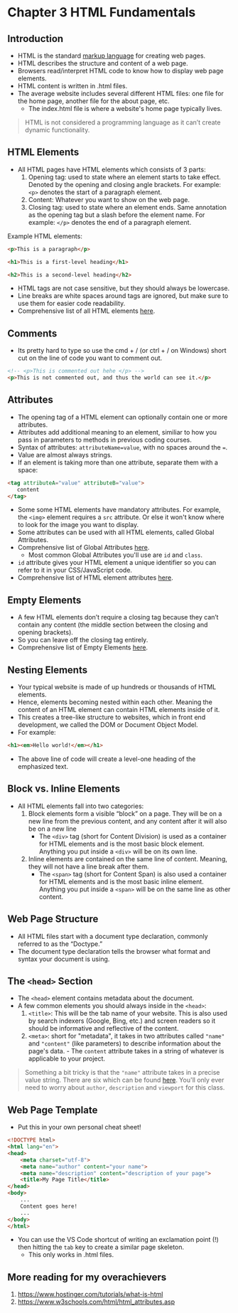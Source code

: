 # Chapter 3 HTML Fundamentals
## Introduction
- HTML is the standard [markup language](https://www.computerhope.com/jargon/m/markup-language.html) for creating web pages.
- HTML describes the structure and content of a web page.
- Browsers read/interpret HTML code to know how to display web page elements.
- HTML content is written in .html files.
- The average website includes several different HTML files: one file for the home page, another file for the about page, etc.
    - The index.html file is where a website's home page typically lives.

> HTML is not considered a programming language as it can’t create dynamic functionality.

## HTML Elements
- All HTML pages have HTML elements which consists of 3 parts:
    1. Opening tag: used to state where an element starts to take effect. Denoted by the opening and closing angle brackets. For example: ```<p>``` denotes the start of a paragraph element.
    2. Content: Whatever you want to show on the web page.
    3. Closing tag: used to state where an element ends. Same annotation as the opening tag but a slash before the element name. For example: ```</p>``` denotes the end of a paragraph element.

Example HTML elements:
```html
<p>This is a paragraph</p>

<h1>This is a first-level heading</h1>

<h2>This is a second-level heading</h2>
```

- HTML tags are not case sensitive, but they should always be lowercase.
- Line breaks are white spaces around tags are ignored, but make sure to use them for easier code readability.
- Comprehensive list of all HTML elements [here](https://developer.mozilla.org/en-US/docs/Web/HTML/Element). 

## Comments
- Its pretty hard to type so use the cmd + / (or ctrl + / on Windows) short cut on the line of code you want to comment out.
```html
<!-- <p>This is commented out hehe </p> -->
<p>This is not commented out, and thus the world can see it.</p>
```

## Attributes
- The opening tag of a HTML element can optionally contain one or more attributes.
- Attributes add additional meaning to an element, similiar to how you pass in parameters to methods in previous coding courses.
- Syntax of attributes: ```attributeName=value```, with no spaces around the ```=```.
- Value are almost always strings.
- If an element is taking more than one attribute, separate them with a space:

```html
<tag attributeA="value" attributeB="value">
   content
</tag>
```
- Some some HTML elements have mandatory attributes. For example, the ```<img>``` element requires a ```src``` attribute. Or else it won't know where to look for the image you want to display.
- Some attributes can be used with all HTML elements, called Global Attributes.
- Comprehensive list of Global Attributes [here](https://www.w3schools.com/tags/ref_standardattributes.asp).
    - Most common Global Attributes you'll use are ```id``` and ```class```.
- ```id``` attribute gives your HTML element a unique identifier so you can refer to it in your CSS/JavaScript code.
- Comprehensive list of HTML element attributes [here](https://developer.mozilla.org/en-US/docs/Web/HTML/Attributes).

## Empty Elements
- A few HTML elements don’t require a closing tag because they can’t contain any content (the middle section between the closing and opening brackets).
- So you can leave off the closing tag entirely.
- Comprehensive list of Empty Elements [here](https://developer.mozilla.org/en-US/docs/Glossary/Empty_element).

## Nesting Elements
- Your typical website is made of up hundreds or thousands of HTML elements.
- Hence, elements becoming nested within each other. Meaning the content of an HTML element can contain HTML elements inside of it.
- This creates a tree-like structure to websites, which in front end development, we called the DOM or Document Object Model.
- For example:
```html
<h1><em>Hello world!</em></h1>
```
- The above line of code will create a level-one heading of the emphasized text.

## Block vs. Inline Elements
- All HTML elements fall into two categories:
    1. Block elements form a visible “block” on a page. They will be on a new line from the previous content, and any content after it will also be on a new line
        - The ```<div>``` tag (short for Content Division) is used as a container for HTML elements and is the most basic block element. Anything you put inside a ```<div>``` will be on its own line.
    2. Inline elements are contained on the same line of content. Meaning, they will not have a line break after them.
        - The ```<span>``` tag (short for Content Span) is also used a container for HTML elements and is the most basic inline element. Anything you put inside a ```<span>``` will be on the same line as other content.

## Web Page Structure
- All HTML files start with a document type declaration, commonly referred to as the “Doctype.”
- The document type declaration tells the browser what format and syntax your document is using.

## The ```<head>``` Section
- The ```<head>``` element contains metadata about the document.
- A few common elements you should always inside in the ```<head>```:
    1. ```<title>```: This will be the tab name of your website. This is also used by search indexers (Google, Bing, etc.) and screen readers so it should be informative and reflective of the content.
    2. ```<meta>```: short for "metadata", it takes in two attributes called ```"name"``` and ```"content"``` (like parameters) to describe information about the page's data. - The ```content``` attribute takes in a string of whatever is applicable to your project.

> Something a bit tricky is that the ```"name"``` attribute takes in a precise value string. There are six which can be found [here](https://www.w3schools.com/tags/tag_meta.asp). You'll only ever need to worry about ```author```, ```description``` and ```viewport``` for this class.

## Web Page Template
- Put this in your own personal cheat sheet!
```html
<!DOCTYPE html>
<html lang="en">
<head>
    <meta charset="utf-8">
    <meta name="author" content="your name">
    <meta name="description" content="description of your page">
    <title>My Page Title</title>
</head>
<body>
    ...
    Content goes here!
    ...
</body>
</html>
```
- You can use the VS Code shortcut of writing an exclamation point (!) then hitting the ```tab``` key to create a similar page skeleton.
    - This only works in .html files.

## More reading for my overachievers
1. https://www.hostinger.com/tutorials/what-is-html
2. https://www.w3schools.com/html/html_attributes.asp